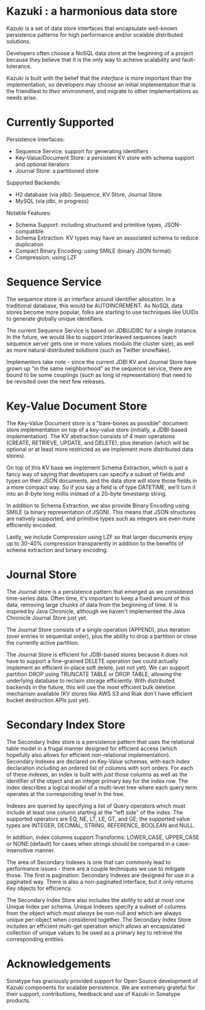 # Kazuki : a harmonious data store

Kazuki is a set of data store interfaces that encapsulate
well-known persistence patterns for high performance
and/or scalable distributed solutions.

Developers often choose a NoSQL data store at the beginning
of a project because they believe that it is the only way
to acheive scalability and fault-tolerance.

Kazuki is built with the belief that the *interface* is more
important than the implementation, so developers may choose
an initial implementation that is the friendliest to *their*
environment, and migrate to other implementations as needs
arise.


# Currently Supported

Persistence Interfaces:

* Sequence Service: support for generating identifiers
* Key-Value/Document Store: a persistent KV store with schema support and optional iterators
* Journal Store: a partitioned store

Supported Backends:

* H2 database (via jdbi): Sequence, KV Store, Journal Store
* MySQL (via jdbi, in progress)

Notable Features:

* Schema Support: including structured and primitive types, JSON-compatible
* Schema Extraction: KV types may have an associated schema to reduce duplication
* Compact Binary Encoding: using SMILE (binary JSON format)
* Compression: using LZF


# Sequence Service

The sequence store is an interface around identifier allocation. In a
traditional database, this would be AUTOINCREMENT. As NoSQL data stores
become more popular, folks are starting to use techniques like UUIDs
to generate globally unique identifiers.

The current Sequence Service is based on JDBI/JDBC for a single instance.
In the future, we would like to support interleaved sequences (each
sequence server gets one or more values modulo the cluster size), as well
as more natural distributed solutions (such as Twitter snowflake).

Implementors take note - since the current JDBI KV and Journal Store
have grown up "in the same neighborhood" as the sequence service, there
are bound to be some couplings (such as long id representation) that need
to be revisited over the next few releases.


# Key-Value Document Store

The Key-Value Document store is a "bare-bones as possible" document
store implementation on top of a key-value store (initially, a JDBI-based
implementation). The KV abstraction consists of 4 main operations (CREATE,
RETRIEVE, UPDATE, and DELETE), plus iteration (which will be optional
or at least more restricted as we implement more distributed data stores).

On top of this KV base we implement Schema Extraction, which is just a
fancy way of saying that developers can specify a subset of fields and
types on their JSON documents, and the data store will store those fields
in a more compact way. So if you say a field is of type DATETIME, we'll
turn it into an 8-byte long millis instead of a 20-byte timestamp string.

In addition to Schema Extraction, we also provide Binary Encoding using
SMILE (a binary representation of JSON). This means that JSON structures
are natively supported, and primitive types such as integers are even more
efficiently encoded.

Lastly, we include Compression using LZF so that larger documents enjoy
up to 30-40% compression transparently in addition to the benefits of
schema extraction and binary encoding.


# Journal Store

The Journal store is a persistence pattern that emerged as we considered
time-series data. Often time, it's important to keep a fixed amount of
this data, removing large chunks of data from the beginning of time. It
is inspired by Java Chronicle, although we haven't implemented the Java
Chronicle Journal Store just yet.

The Journal Store consists of a single operation (APPEND), plus iteration
(over entries in sequential order), plus the ability to drop a partition
or close the currently active partition.

The Journal Store is efficient for JDBI-based stores because it does not
have to support a fine-grained DELETE operation (we could actually implement
an efficient in-place soft delete, just not yet). We can support partition
DROP using TRUNCATE TABLE or DROP TABLE, allowing the underlying database
to reclaim storage efficiently. With distributed backends in the future,
this will use the most efficient bulk deletion mechanism available (KV
stores like AWS S3 and Riak don't have efficient bucket destruction APIs
just yet).


# Secondary Index Store

The Secondary Index store is a persistence pattern that uses the relational
table model in a frugal manner designed for efficient access (which hopefully
also allows for efficient non-relational implementation). Secondary Indexes
are declared on Key-Value schemas, with each index declaration including an
ordered list of columns with sort orders. For each of these indexes, an
index is built with *just* those columns as well as the identifier
of the object and an integer primary key for the index row. The index describes
a logical model of a multi-level tree where each query term operates at the
corresponding level in the tree.

Indexes are queried by specifying a list of Query operators which must
include at least one column starting at the "left side" of the index.
The supported operators are EQ, NE, LT, LE, GT, and GE; the supported
value types are INTEGER, DECIMAL, STRING, REFERENCE, BOOLEAN and NULL.

In addition, index columns support Transforms: LOWER_CASE, UPPER_CASE or
NONE (default) for cases when strings should be compared in a case-insensitive
manner.

The area of Secondary Indexes is one that can commonly lead to performance
issues - there are a couple techniques we use to mitigate those. The first
is pagination: Secondary Indexes are designed for use in a paginated way.
There is also a non-paginated interface, but it only returns Key objects
for efficiency.

The Secondary Index Store also includes the ability to add at most one
Unique Index per schema. Unique Indexes specify a subset of columns from
the object which must *always* be non-null and which are always unique
per-object when considered together. The Secondary Index Store includes
an efficient multi-get operation which allows an encapsulated collection
of unique values to be used as a primary key to retrieve the corresponding
entities.


# Acknowledgements

Sonatype has graciously provided support for Open Source
development of Kazuki components for scalable persistence.
We are extremely grateful for their support, contributions,
feedback and use of Kazuki in Sonatype products.

